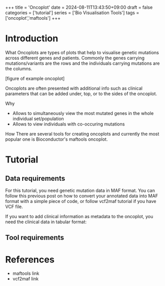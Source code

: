 +++
title = 'Oncoplot'
date = 2024-08-11T13:43:50+09:00
draft = false
categories = ['tutorial']
series = ['Bio Visualisation Tools']
tags = ['oncoplot','maftools']
+++

# Introduction

What
Oncoplots are types of plots that help to visualise genetic 
mutations across different genes and patients.
Commonly the genes carrying mutations/variants are the rows and the
individuals carrying mutations are the columns. 

[figure of example oncoplot]

Oncoplots are often presented with additional info such as clinical 
parameters that can be added under, top, or to the sides of the oncoplot.

Why
- Allows to simultaneously view the most mutated genes in the whole 
individual set/population
- Allows to view individuals with co-occuring mutations 

How
There are several tools for creating oncoplots and currently the most 
popular one is Bioconductor's maftools oncoplot. 


# Tutorial

## Data requirements

For this tutorial, you need genetic mutation data in MAF format. You can
follow this previous post on how to convert your annotated data into MAF
format with a simple piece of code, or follow vcf2maf tutorial if you have
VCF file.

If you want to add clinical information as metadata to the oncoplot,
you need the clinical data in tabular format:

## Tool requirements


# References

- maftools link
- vcf2maf link
